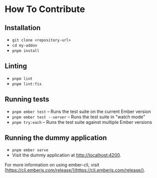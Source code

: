 # How To Contribute

## Installation

* `git clone <repository-url>`
* `cd my-addon`
* `pnpm install`

## Linting

* `pnpm lint`
* `pnpm lint:fix`

## Running tests

* `pnpm ember test` – Runs the test suite on the current Ember version
* `pnpm ember test --server` – Runs the test suite in "watch mode"
* `pnpm try:each` – Runs the test suite against multiple Ember versions

## Running the dummy application

* `pnpm ember serve`
* Visit the dummy application at [http://localhost:4200](http://localhost:4200).

For more information on using ember-cli, visit [https://cli.emberjs.com/release/](https://cli.emberjs.com/release/).
